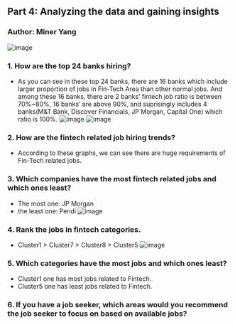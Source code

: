 ## Part 4: Analyzing the data and gaining insights
### Author: Miner Yang
![image](https://img.datawrapper.de/EBC9K/plain.png)
### 1. How are the top 24 banks hiring? 
* As you can see in these top 24 banks, there are 16 banks which include larger proportion of jobs in Fin-Tech Area than other normal jobs. And among these 16 banks, there are 2 banks’ fintech job ratio is between 70%~80%, 16 banks’ are above 90%, and suprisingly includes 4 banks(M&T Bank, Discover Financials, JP Morgan, Capital One) which ratio is 100%. 
![image](https://img.datawrapper.de/H3eFZ/plain.png)
![image](https://img.datawrapper.de/vXJSZ/plain.png)
### 2. How are the fintech related job hiring trends? 
* According to these graphs, we can see there are huge requirements of Fin-Tech related jobs.
### 3. Which companies have the most fintech related jobs and which ones least?
* The most one: JP Morgan
* the least one: Pendi
![image](https://img.datawrapper.de/L4fyy/plain.png)
### 4. Rank the jobs in fintech categories.
* Cluster1 > Cluster7 > Cluster8 > Cluster5
![image](https://img.datawrapper.de/Xtdfj/plain.png)
### 5. Which categories have the most jobs and which ones least? 
* Cluster1 one has most jobs related to Fintech.
* Cluster5 one has least jobs related to Fintech.
### 6. If you have a job seeker, which areas would you recommend the job seeker to focus on based on available jobs?
